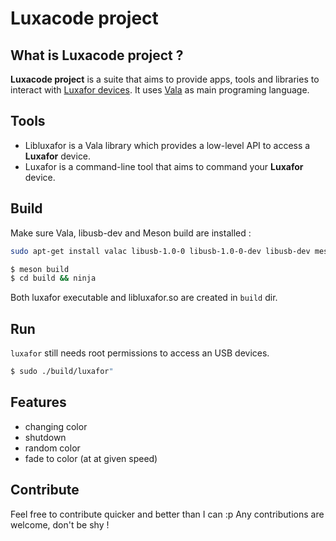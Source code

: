 # Luxacode project

## What is Luxacode project ?

**Luxacode project** is a suite that aims to provide apps, tools and libraries to interact with [Luxafor devices](http://www.luxafor.fr/).
It uses [Vala](https://wiki.gnome.org/Projects/Vala) as main programing language.

## Tools

* Libluxafor is a Vala library which provides a low-level API to access a **Luxafor** device.
* Luxafor is a command-line tool that aims to command your **Luxafor** device.

## Build

Make sure Vala, libusb-dev and Meson build are installed :
```bash
sudo apt-get install valac libusb-1.0-0 libusb-1.0-0-dev libusb-dev meson
```

```bash
$ meson build
$ cd build && ninja
```

Both luxafor executable and libluxafor.so are created in `build` dir.

## Run

`luxafor` still needs root permissions to access an USB devices.

```bash
$ sudo ./build/luxafor"
```

## Features

* changing color
* shutdown
* random color
* fade to color (at at given speed)

## Contribute

Feel free to contribute quicker and better than I can :p Any contributions are welcome, don't be shy !
